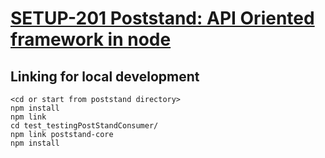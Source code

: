 # [SETUP-201 Poststand: API Oriented framework in node](https://rbtlabs.atlassian.net/wiki/spaces/SETUP/pages/2136539137/SETUP-201+Poststand+API+Oriented+framework+in+node)

## Linking for local development
```
<cd or start from poststand directory>
npm install
npm link
cd test_testingPostStandConsumer/
npm link poststand-core
npm install    

```